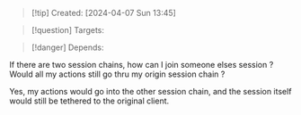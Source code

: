 
>[!tip] Created: [2024-04-07 Sun 13:45]

>[!question] Targets: 

>[!danger] Depends: 

If there are two session chains, how can I join someone elses session ?  Would all my actions still go thru my origin session chain ?

Yes, my actions would go into the other session chain, and the session itself would still be tethered to the original client.